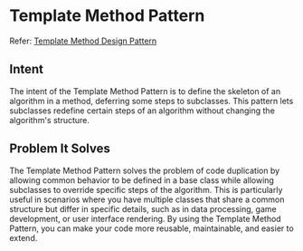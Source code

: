 # Template Method Pattern

Refer: [Template Method Design Pattern](https://refactoring.guru/design-patterns/template-method)

## Intent
The intent of the Template Method Pattern is to define the skeleton of an algorithm in a method, deferring some steps to subclasses. This pattern lets subclasses redefine certain steps of an algorithm without changing the algorithm's structure.

## Problem It Solves
The Template Method Pattern solves the problem of code duplication by allowing common behavior to be defined in a base class while allowing subclasses to override specific steps of the algorithm. This is particularly useful in scenarios where you have multiple classes that share a common structure but differ in specific details, such as in data processing, game development, or user interface rendering. By using the Template Method Pattern, you can make your code more reusable, maintainable, and easier to extend.